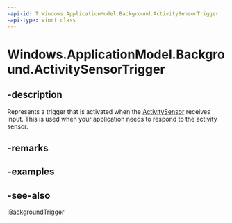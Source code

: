 ```yaml
---
-api-id: T:Windows.ApplicationModel.Background.ActivitySensorTrigger
-api-type: winrt class
---
```


<!-- Class syntax.
public class ActivitySensorTrigger : Windows.ApplicationModel.Background.IActivitySensorTrigger, Windows.ApplicationModel.Background.IBackgroundTrigger
-->

# Windows.ApplicationModel.Background.ActivitySensorTrigger

## -description
Represents a trigger that is activated when the [ActivitySensor](../windows.devices.sensors/activitysensor.md) receives input. This is used when your application needs to respond to the activity sensor.

## -remarks

## -examples

## -see-also
[IBackgroundTrigger](ibackgroundtrigger.md)